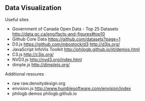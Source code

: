 Data Visualization
------------------

Useful sites

  * Government of Canada Open Data - Top 25 Datasets
http://data.gc.ca/eng/facts-and-figures#top10
  * Github Core Data
https://github.com/datasets?page=1
  * D3.js
https://github.com/mbostock/d3
http://d3js.org/
  * JavaScript InfoVis Toolkit
http://philogb.github.io/jit/demos.html
  * C3.js
http://c3js.org/
  * NVD3.js
http://nvd3.org/index.html
  * dimple.js
http://dimplejs.org/

Additional resoures

  * raw raw.densitydesign.org
  * envision.js http://www.humblesoftware.com/envision/index
  * philogb demos philogb.github.io
  
